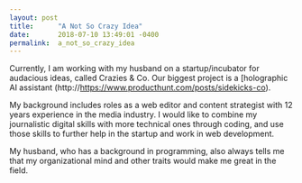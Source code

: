 ```yaml
---
layout: post
title:      "A Not So Crazy Idea"
date:       2018-07-10 13:49:01 -0400
permalink:  a_not_so_crazy_idea
---
```


Currently, I am working with my husband on a startup/incubator for audacious ideas, called Crazies & Co. Our biggest project is a [holographic AI assistant (http://https://www.producthunt.com/posts/sidekicks-co).


My background includes roles as a web editor and content strategist with 12 years experience in the media industry. I would like to combine my journalistic digital skills with more technical ones through coding, and use those skills to further help in the startup and work in web development. 

My husband, who has a background in programming, also always tells me that my organizational mind and other traits would make me great in the field.
